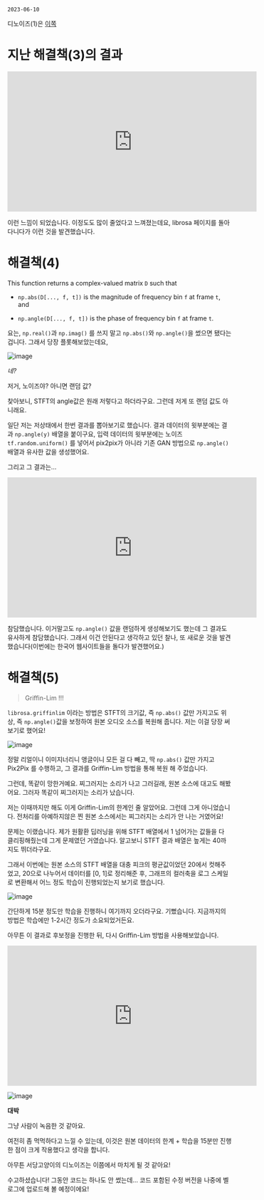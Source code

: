 
`2023-06-10`

디노이즈(1)은 [이쪽](https://yeojibur.in/seodangcat/?p=diary/%EB%94%94%EB%85%B8%EC%9D%B4%EC%A6%88)

# 지난 해결책(3)의 결과

<iframe width="560" height="315" class="youtube" src="https://www.youtube.com/embed/47ldaqVOoLc" title="YouTube video player" frameborder="0" allow="accelerometer; autoplay; clipboard-write; encrypted-media; gyroscope; picture-in-picture; web-share" allowfullscreen></iframe>

이런 느낌이 되었습니다. 이정도도 많이 줄었다고 느껴졌는데요, librosa 페이지를 돌아다니다가 이런 것을 발견했습니다.

# 해결책(4)

This function returns a complex-valued matrix `D` such that

* `np.abs(D[..., f, t])` is the magnitude of frequency bin `f` at frame `t`, and

* `np.angle(D[..., f, t])` is the phase of frequency bin `f` at frame `t`.

요는, `np.real()`과 `np.imag()` 를 쓰지 말고 `np.abs()`와 `np.angle()`을 썼으면 됐다는 겁니다. 그래서 당장 플롯해보았는데요,

![image](https://github.com/jyhyun1008/seodangcat/assets/93899740/be2bbfb4-84d3-4b5d-a6dc-395cb194a85b)

*네?*

저거, 노이즈야? 아니면 랜덤 값?

찾아보니, STFT의 angle값은 원래 저렇다고 하더라구요. 그런데 저게 또 랜덤 값도 아니래요.

일단 저는 저상태에서 한번 결과를 뽑아보기로 했습니다. 결과 데이터의 윗부분에는 결과 `np.angle(y)` 배열을 붙이구요, 입력 데이터의 윗부분에는 노이즈 `tf.random.uniform()` 를 넣어서 pix2pix가 아니라 기존 GAN 방법으로 `np.angle()` 배열과 유사한 값을 생성했어요.

그리고 그 결과는...

<iframe width="560" height="315" class="youtube" src="https://www.youtube.com/embed/TQ3a6gFseZ8" title="YouTube video player" frameborder="0" allow="accelerometer; autoplay; clipboard-write; encrypted-media; gyroscope; picture-in-picture; web-share" allowfullscreen></iframe>

참담했습니다. 이거말고도 `np.angle()` 값을 랜덤하게 생성해보기도 했는데 그 결과도 유사하게 참담했습니다. 그래서 이건 안된다고 생각하고 있던 찰나, 또 새로운 것을 발견했습니다(이번에는 한국어 웹사이트들을 돌다가 발견했어요.)

# 해결책(5)

> Griffin-Lim !!!

`librosa.griffinlim` 이라는 방법은 STFT의 크기값, 즉 `np.abs()` 값만 가지고도 위상, 즉 `np.angle()`값을 보정하여 원본 오디오 소스를 복원해 줍니다. 저는 이걸 당장 써보기로 했어요!

![image](https://github.com/jyhyun1008/seodangcat/assets/93899740/ec4a8bb3-f104-4cb8-bb19-41321f4a6b95)

정말 리얼이니 이미지너리니 앵글이니 모든 걸 다 빼고, 딱 `np.abs()` 값만 가지고 Pix2Pix 를 수행하고, 그 결과를 Griffin-Lim 방법을 통해 복원 해 주었습니다.

그런데, 똑같이 망한거예요. 찌그러지는 소리가 나고 그러길래, 원본 소스에 대고도 해봤어요. 그러자 똑같이 찌그러지는 소리가 났습니다.

저는 이때까지만 해도 이게 Griffin-Lim의 한계인 줄 알았어요. 그런데 그게 아니었습니다. 전처리를 아예하지않은 찐 원본 소스에서는 찌그러지는 소리가 안 나는 거였어요!

문제는 이랬습니다. 제가 원활환 딥러닝을 위해 STFT 배열에서 1 넘어가는 값들을 다 클리핑해줬는데 그게 문제였던 거였습니다. 알고보니 STFT 결과 배열은 높게는 40까지도 뛰더라구요.

그래서 이번에는 원본 소스의 STFT 배열을 대충 피크의 평균값이었던 20에서 컷해주었고, 20으로 나누어서 데이터를 [0, 1]로 정리해준 후, 그래프의 컬러축을 로그 스케일로 변환해서 어느 정도 학습이 진행되었는지 보기로 했습니다.

![image](https://github.com/jyhyun1008/seodangcat/assets/93899740/f919a322-9e40-4132-bdcb-0e912bbad92f)

간단하게 15분 정도만 학습을 진행하니 여기까지 오더라구요. 기뻤습니다. 지금까지의 방법은 학습에만 1-2시간 정도가 소요되었거든요.

아무튼 이 결과로 후보정을 진행한 뒤, 다시 Griffin-Lim 방법을 사용해보았습니다.

<iframe width="560" height="315" class="youtube" src="https://www.youtube.com/embed/_U9keorshCs" title="YouTube video player" frameborder="0" allow="accelerometer; autoplay; clipboard-write; encrypted-media; gyroscope; picture-in-picture; web-share" allowfullscreen></iframe>

![image](https://github.com/jyhyun1008/seodangcat/assets/93899740/108cd3d0-e4b4-4aa4-a967-1a521d34e867)

**대박**

그냥 사람이 녹음한 것 같아요.

여전히 좀 먹먹하다고 느낄 수 있는데, 이것은 원본 데이터의 한계 + 학습을 15분만 진행한 점이 크게 작용했다고 생각을 합니다.

아무튼 서당고양이의 디노이즈는 이쯤에서 마치게 될 것 같아요!

수고하셨습니다! 그동안 코드는 하나도 안 썼는데... 코드 포함된 수정 버전을 나중에 벨로그에 업로드해 볼 예정이에요!

